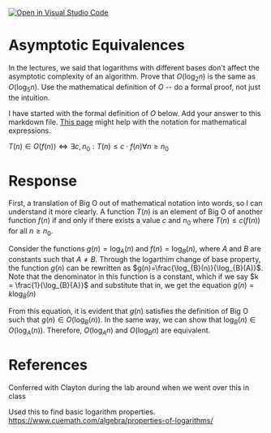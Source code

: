[![Open in Visual Studio Code](https://classroom.github.com/assets/open-in-vscode-718a45dd9cf7e7f842a935f5ebbe5719a5e09af4491e668f4dbf3b35d5cca122.svg)](https://classroom.github.com/online_ide?assignment_repo_id=12094573&assignment_repo_type=AssignmentRepo)
# Asymptotic Equivalences

In the lectures, we said that logarithms with different bases don't affect the
asymptotic complexity of an algorithm. Prove that $O(\log_{2} n)$ is the same as
$O(\log_{5} n)$. Use the mathematical definition of $O$ -- do a formal proof,
not just the intuition.

I have started with the formal definition of $O$ below. Add your answer to this
markdown file. [This
page](https://docs.github.com/en/get-started/writing-on-github/working-with-advanced-formatting/writing-mathematical-expressions)
might help with the notation for mathematical expressions.

$T(n) \in O(f(n)) \iff \exists c, n_0: T(n) \leq c \cdot f(n) \forall n \geq n_0$

# Response
First, a translation of Big O out of mathematical notation into words, so I can understand it more clearly.
A function $T(n)$ is an element of Big O of another function $f(n)$ if and only if there exists a value $c$ and $n_0$ where $T(n) \leq c(f(n))$ for all $n \geq n_0$.

Consider the functions $g(n)=\log_{A}(n)$ and $f(n)=\log_{B}(n)$, where $A$ and $B$ are constants such that $A \neq B$. Through the logarthim change of base property, the function $g(n)$ can be rewritten as $g(n)=\frac{\log_{B}(n)}{\log_{B}(A)}$. Note that the denominator in this function is a constant, which if we say $k = \frac{1}{\log_{B}{A}}$ and substitute that in, we get the equation $g(n)=k\log_{B}(n)$

From this equation, it is evident that $g(n)$ satisfies the definition of Big O such that $g(n) \in O(\log_{B}(n))$. In the same way, we can show that $\log_{B}(n) \in O(\log_{A}(n))$. Therefore, $O(\log_{A} n)$ and $O(\log_{B} n)$ are equivalent.


# References
Conferred with Clayton during the lab around when we went over this in class

Used this to find basic logarithm properties.
https://www.cuemath.com/algebra/properties-of-logarithms/